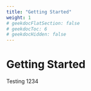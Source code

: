 ```yaml
---
title: "Getting Started"
weight: 1
# geekdocFlatSection: false
# geekdocToc: 6
# geekdocHidden: false
---
```


# Getting Started

Testing 1234